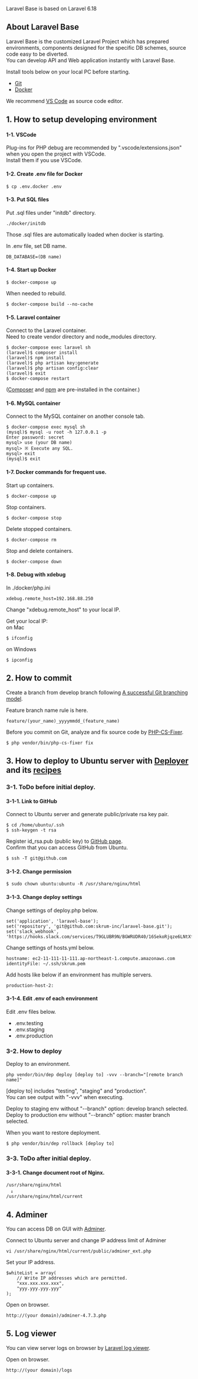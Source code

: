 Laravel Base is based on Laravel 6.18

## About Laravel Base

Laravel Base is the customized Laravel Project which has prepared environments, components designed for the specific DB schemes, source code easy to be diverted.  
You can develop API and Web application instantly with Laravel Base.

Install tools below on your local PC before starting.

- [Git](https://git-scm.com/)
- [Docker](https://www.docker.com/)

We recommend [VS Code](https://code.visualstudio.com/) as source code editor.

## 1. How to setup developing environment

#### 1-1. VSCode

Plug-ins for PHP debug are recommended by ".vscode/extensions.json" when you open the project with VSCode.  
Install them if you use VSCode.

#### 1-2. Create .env file for Docker

```
$ cp .env.docker .env
```

#### 1-3. Put SQL files

Put .sql files under "initdb" directory.
```
./docker/initdb
```
Those .sql files are automatically loaded when docker is starting.

In .env file, set DB name.
```
DB_DATABASE=(DB name)
```

#### 1-4. Start up Docker

```
$ docker-compose up
```
When needed to rebuild.
```
$ docker-compose build --no-cache
```

#### 1-5. Laravel container

Connect to the Laravel container.  
Need to create vendor directory and node_modules directory.
```
$ docker-compose exec laravel sh
(laravel)$ composer install
(laravel)$ npm install
(laravel)$ php artisan key:generate
(laravel)$ php artisan config:clear
(laravel)$ exit
$ docker-compose restart
```
([Composer](https://github.com/composer/composer) and [npm](https://www.npmjs.com/) are pre-installed in the container.)

#### 1-6. MySQL container

Connect to the MySQL container on another console tab.
```
$ docker-compose exec mysql sh
(mysql)$ mysql -u root -h 127.0.0.1 -p
Enter password: secret
mysql> use (your DB name)
mysql> ※ Execute any SQL.
mysql> exit
(mysql)$ exit
```

#### 1-7. Docker commands for frequent use.

Start up containers.
```
$ docker-compose up
```
Stop containers.
```
$ docker-compose stop
```
Delete stopped containers.
```
$ docker-compose rm
```
Stop and delete containers.
```
$ docker-compose down
```

#### 1-8. Debug with xdebug

In ./docker/php.ini

```
xdebug.remote_host=192.168.88.250
```

Change "xdebug.remote_host" to your local IP.

Get your local IP:  
on Mac
```
$ ifconfig
```
on Windows
```
$ ipconfig
```

## 2. How to commit
Create a branch from develop branch following [A successful Git branching model](https://nvie.com/posts/a-successful-git-branching-model/).

Feature branch name rule is here.
```
feature/(your_name)_yyyymmdd_(feature_name)
```

Before you commit on Git, analyze and fix source code by [PHP-CS-Fixer](https://github.com/FriendsOfPHP/PHP-CS-Fixer).
```
$ php vendor/bin/php-cs-fixer fix
```

## 3. How to deploy to Ubuntu server with [Deployer](https://deployer.org/) and its [recipes](https://github.com/deployphp/recipes)

### 3-1. ToDo before initial deploy.

#### 3-1-1. Link to GitHub

Connect to Ubuntu server and generate public/private rsa key pair.
```
$ cd /home/ubuntu/.ssh
$ ssh-keygen -t rsa
```
Register id_rsa.pub (public key) to [GitHub page](https://github.com/settings/ssh).  
Confirm that you can access GitHub from Ubuntu.
```
$ ssh -T git@github.com
```

#### 3-1-2. Change permission
```
$ sudo chown ubuntu:ubuntu -R /usr/share/nginx/html
```

#### 3-1-3. Change deploy settings
Change settings of deploy.php below.
```
set('application', 'laravel-base');
set('repository', 'git@github.com:skrum-inc/laravel-base.git');
set('slack_webhook', 'https://hooks.slack.com/services/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');
```

Change settings of hosts.yml below.
```
hostname: ec2-11-111-11-111.ap-northeast-1.compute.amazonaws.com
identityFile: ~/.ssh/skrum.pem
```
Add hosts like below if an environment has multiple servers.
```
production-host-2:
```

#### 3-1-4. Edit .env of each environment
Edit .env files below.
- .env.testing
- .env.staging
- .env.production

### 3-2. How to deploy
Deploy to an environment.
```
php vendor/bin/dep deploy [deploy to] -vvv --branch="[remote branch name]"
```
[deploy to] includes "testing", "staging" and "production".  
You can see output with "-vvv" when executing.

Deploy to staging env without "--branch" option: develop branch selected.  
Deploy to production env without "--branch" option: master branch selected.

When you want to restore deployment.
```
$ php vendor/bin/dep rollback [deploy to]
```

### 3-3. ToDo after initial deploy.

#### 3-3-1. Change document root of Nginx.
```
/usr/share/nginx/html
　↓
/usr/share/nginx/html/current
```

## 4. Adminer
You can access DB on GUI with [Adminer](https://www.adminer.org/).

Connect to Ubuntu server and change IP address limit of Adminer
```
vi /usr/share/nginx/html/current/public/adminer_ext.php
```
Set your IP address.
```
$whiteList = array(
    // Write IP addresses which are permitted.
    "xxx.xxx.xxx.xxx",
    "yyy.yyy.yyy.yyy"
);
```
Open on browser.
```
http://(your domain)/adminer-4.7.3.php
```

## 5. Log viewer
You can view server logs on browser by [Laravel log viewer](https://github.com/rap2hpoutre/laravel-log-viewer).

Open on browser.
```
http://(your domain)/logs
```
